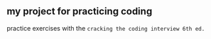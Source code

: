 my project for practicing coding
---
practice exercises with the `cracking the coding interview 6th ed.`
